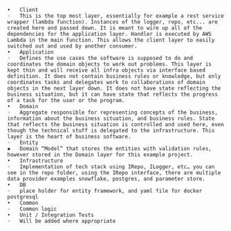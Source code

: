 
	•	Client
	◦	This is the top most layer, essentially for example a rest service wrapper (lambda function). Instances of the logger, repo, etc... are created here and passed down. It is meant to wire up all of the dependencies for the application layer. Handler is executed by AWS Lambda in the main function. This allows the client layer to easily switched out and used by another consumer.
	•	Application
	◦	Defines the use cases the software is supposed to do and coordinates the domain objects to work out problems. This layer is kept thin and will receive all infra objects via interface based definition. It does not contain business rules or knowledge, but only coordinates tasks and delegates work to collaborations of domain objects in the next layer down. It does not have state reflecting the business situation, but it can have state that reflects the progress of a task for the user or the program.
	•	Domain
	◦	Aggregate responsible for representing concepts of the business, information about the business situation, and business rules. State that reflects the business situation is controlled and used here, even though the technical stuff is delegated to the infrastructure. This layer is the heart of business software.
	◦	Entity
	▪	Domain “Model” that stores the entities with validation rules, however stored in the Domain layer for this example project.
	•	Infrastructure
	◦	Implementation of tech stack using IRepo, ILogger, etc… you can see in the repo folder, using the IRepo interface, there are multiple data provider examples snowflake, postgres, and parameter store.
	•	DB
	◦	place holder for entity framework, and yaml file for docker postgresql
	•	Common
	◦	Common logic
	•	Unit / Integration Tests
	◦	Will be added where appropriate

